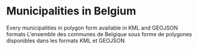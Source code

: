 # Municipalities in Belgium

Every municipalities in polygon form available in KML and GEOJSON formats
L'ensemble des communes de Belgique sous forme de polygones disponibles dans les formats KML et GEOJSON
